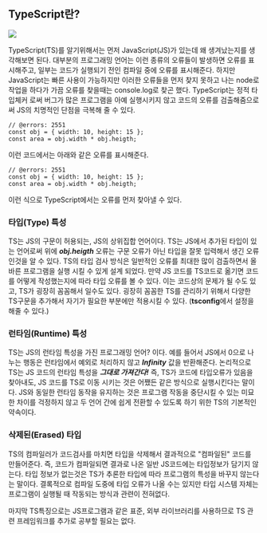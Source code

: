 ## TypeScript란?
<img src="https://poiemaweb.com/img/typescript-logo.png">

TypeScript(TS)를 알기위해서는 먼저 JavaScript(JS)가 있는데 왜 생겨났는지를 생각해보면 된다.
대부분의 프로그래밍 언어는 이런 종류의 오류들이 발생하면 오류를 표시해주고, 일부는 코드가 실행되기 전인 컴파일 중에 오류를 표시해준다.
하지만 JavaScript는 빠른 사용이 가능하지만 이러한 오류들을 먼저 찾지 못하고 나는 node로 작업을 하다가 가끔 오류를 찾을때는 console.log로 찾곤 했다.
TypeScript는 정적 타입체커 로써 버그가 많은 프로그램을 아예 실행시키지 않고 코드의 오류를 검출해줌으로써 JS의 치명적인 단점을 극복해 줄 수 있다.
```{.TypeScript}
// @errors: 2551
const obj = { width: 10, height: 15 };
const area = obj.width * obj.heigth;
```
이런 코드에서는 아래와 같은 오류를 표시해준다.
```{.TypeScript}
// @errors: 2551
const obj = { width: 10, height: 15 };
const area = obj.width * obj.heigth;
```
이런 식으로 TypeScript에서는 오류를 먼저 찾아낼 수 있다.

### 타입(Type) 특성

TS는 JS의 구문이 허용되는, JS의 상위집합 언어이다. TS는 JS에서 추가된 타입이 있는 언어로써 위에 ***obj.heigth*** 오류는 구문 오류가 아닌 타입을 잘못 입력해서 생긴 오류인것을 알 수 있다.
TS의 타입 검사 방식은 일반적인 오류를 최대한 많이 검출하면서 올바른 프로그램을 실행 시킬 수 있게 설계 되었다.
만약 JS 코드를 TS코드로 옮기면 코드를 어떻게 작성했는지에 따라 타입 오류를 볼 수 있다. 이는 코드상의 문제가 될 수도 있고, TS가 굉장히 꼼꼼해서 일수도 있다. 굉장히 꼼꼼한 TS를 관리하기 위해서 
다양한 TS구문을 추가해서 자기가 필요한 부분에만 적용시킬 수 있다. (**tsconfig**에서 설정을 해줄 수 있다.)

### 런타임(Runtime) 특성

TS는 JS의 런타임 특성을 가진 프로그래밍 언어? 이다.
예를 들어서 JS에서 0으로 나누는 행동은 런타임에서 예외로 처리하지 않고 ***Infinity*** 값을 반환해준다. 논리적으로 TS는 JS 코드의 런타임 특성을 ***그대로 가져간다!***
즉, TS가 코드에 타입오류가 있음을 찾아내도, JS 코드를 TS로 이동 시키는 것은 어쨌든 같은 방식으로 실행시킨다는 말이다.
JS와 동일한 런타임 동작을 유지하는 것은 프로그램 작동을 중단시킬 수 있는 미묘한 차이를 걱정하지 않고 두 언어 간에 쉽게 전환할 수 있도록 하기 위한 TS의 기본적인 약속이다.

### 삭제된(Erased) 타입

TS의 컴파일러가 코드검사를 마치면 타입을 삭제해서 결과적으로 "컴파일된" 코드를 만들어준다. 즉, 코드가 컴파일되면 결과로 나온 일반 JS코드에는 타입정보가 담기지 않는다.
타입 정보가 없는것은 TS가 추론한 타입에 따라 프로그램의 특성을 바꾸지 않는다는 말이다. 결록적으로 컴파일 도중에 타입 오류가 나올 수는 있지만 타입 시스템 자체는 프로그램이 실행될 때 작동되는 방식과 관련이 전혀없다.


마지막 TS특징으로는 JS프로그램과 같은 표준, 외부 라이브러리를 사용하므로 TS 관련 프레임워크를 추가로 공부할 필요는 없다.
